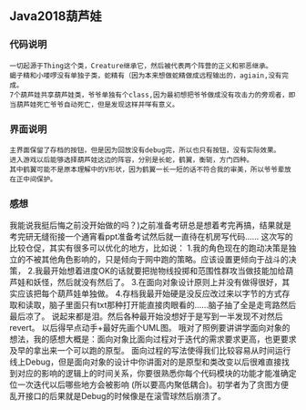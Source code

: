 ## Java2018葫芦娃
### 代码说明
    一切起源于Thing这个类，Creature继承它，然后被代表两个阵营的正义和邪恶继承。
    蝎子精和小喽啰没有单独子类，蛇精有（因为本来想做蛇精做成远程输出的，agiain,没有完成。
    7个葫芦娃共享葫芦娃类，爷爷单独有个class,因为最初想把爷爷做成没有攻击力的旁观者，即当葫芦娃死亡爷爷自动死亡，但是发现这样并咩有意义。
    
### 界面说明
    主界面保留了存档的按钮，但是因为回放没有debug完，所以也只有按钮，没有实际效果。
    进入游戏以后能够选择葫芦娃这边的阵容，分别是长蛇，鹤翼，衡轭，方门四种。
    其中鹤翼可能不是原本理解中的V形状，因为鹤翼一长一短的话不符合我的审美，所以爷爷辈放在正中间保护。
    
### 感想
我能说我挺后悔之前没开始做的吗？)之前准备考研总是想着考完再搞，结果就是考完研无缝衔接一个通宵看ppt准备考试然后就一直待在机房写代码……
这次写的比较仓促，其实有很多可以优化的地方，比如说：
    1.我的角色现在的跑动决策是独立的不被其他角色影响的，只是倾向于网中跑的策略。应该设置更倾向于战斗的决策，
    2.我最开始想着进度OK的话就要把抛物线投掷和范围性群攻当做技能加给葫芦娃和妖怪，然后就没有然后了。
    3.在面向对象设计原则上并没有做得很好，其实应该把每个葫芦娃单独做。
    4.存档我最开始硬是没反应改过来以字节的方式存取和读取，脑子里面只有txt那种打开能直接肉眼看的……脑子抽了全是走弯路然后最后凉了。
说起来都是泪。然后各种最开始没想好于是写到一半发现不对然后revert。
以后得早点动手+最好先画个UML图。
哦对了照例要讲讲学面向对象的想法，我的感想大概是：面向对象比面向过程对于迭代的需求要求更高，也更要求及早的拿出来一个可以跑的原型。
面向过程的写法使得我们比较容易从时间运行线上Debug，但是面向对象的设计中你讲面对的是原型和类改变以后很难直接找到对应的影响的逻辑上的时间关系，你要很熟悉你每个代码模块的功能才能准确定位一次迭代以后哪些地方会被影响
(所以要高内聚低耦合)。初学者为了贪图方便乱开接口的后果就是Debug的时候像是在滚雪球然后崩溃了。

    
